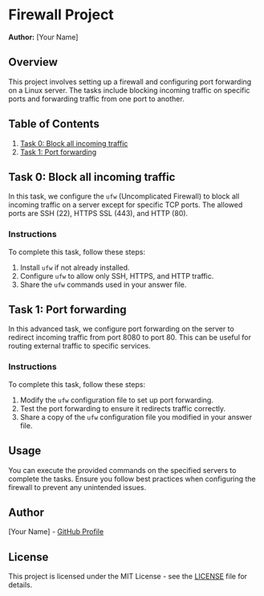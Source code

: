 # Firewall Project

**Author:** [Your Name]

## Overview

This project involves setting up a firewall and configuring port forwarding on a Linux server. The tasks include blocking incoming traffic on specific ports and forwarding traffic from one port to another.

## Table of Contents

1. [Task 0: Block all incoming traffic](#task-0-block-all-incoming-traffic)
2. [Task 1: Port forwarding](#task-1-port-forwarding)

## Task 0: Block all incoming traffic

In this task, we configure the `ufw` (Uncomplicated Firewall) to block all incoming traffic on a server except for specific TCP ports. The allowed ports are SSH (22), HTTPS SSL (443), and HTTP (80).

### Instructions

To complete this task, follow these steps:

1. Install `ufw` if not already installed.
2. Configure `ufw` to allow only SSH, HTTPS, and HTTP traffic.
3. Share the `ufw` commands used in your answer file.

## Task 1: Port forwarding

In this advanced task, we configure port forwarding on the server to redirect incoming traffic from port 8080 to port 80. This can be useful for routing external traffic to specific services.

### Instructions

To complete this task, follow these steps:

1. Modify the `ufw` configuration file to set up port forwarding.
2. Test the port forwarding to ensure it redirects traffic correctly.
3. Share a copy of the `ufw` configuration file you modified in your answer file.

## Usage

You can execute the provided commands on the specified servers to complete the tasks. Ensure you follow best practices when configuring the firewall to prevent any unintended issues.

## Author

[Your Name] - [GitHub Profile](https://github.com/yourusername)

## License

This project is licensed under the MIT License - see the [LICENSE](LICENSE) file for details.

